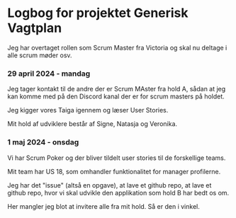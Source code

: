 # Logbog for projektet Generisk Vagtplan

Jeg har overtaget rollen som Scrum Master fra Victoria og skal nu deltage i alle scrum møder osv.

### 29 april 2024 - mandag

Jeg tager kontakt til de andre der er Scrum MAster fra hold A, sådan at jeg kan komme med på den Discord kanal der er for scrum masters på holdet. 

Jeg kigger vores Taiga igennem og læser User Stories.

Mit hold af udviklere består af Signe, Natasja og Veronika. 

### 1 maj 2024 - onsdag 

Vi har Scrum Poker og der bliver tildelt user stories til de forskellige teams. 

Mit team har US 18, som omhandler funktionalitet for manager profilerne. 

Jeg har det "issue" (altså en opgave), at lave et github repo, at lave et github repo, hvor vi skal udvikle den applikation som hold B har bedt os om. 

Her mangler jeg blot at invitere alle fra mit hold. Så er den i vinkel. 


